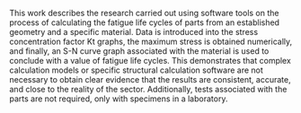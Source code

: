 This work describes the research carried out using software tools on the process of calculating the fatigue life cycles of parts from an established geometry and a specific material. Data is introduced into the stress concentration factor Kt graphs, the maximum stress is obtained numerically, and finally, an S-N curve graph associated with the material is used to conclude with a value of fatigue life cycles. This demonstrates that complex calculation models or specific structural calculation software are not necessary to obtain clear evidence that the results are consistent, accurate, and close to the reality of the sector. Additionally, tests associated with the parts are not required, only with specimens in a laboratory.
